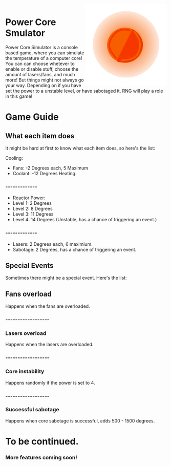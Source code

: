 <img src="coresimlogo.png" align="right" />

# Power Core Smulator
Power Core Simulator is a console based game, where you can simulate the temperature of a computer core! 
You can can choose whetever to enable or disable stuff, choose the amount of lasers/fans, and much more! But things might not always go your way. 
Depending on if you have set the power to a unstable level, or have sabotaged it, RNG will play a role in this game!

# Game Guide
## What each item does
It might be hard at first to know what each item does, so here's the list:

Cooling:
- Fans: -2 Degrees each, 5 Maximum
- Coolant: -12 Degrees
Heating:
### -------------
- Reactor Power:
- Level 1: 2 Degrees
- Level 2: 8 Degrees
- Level 3: 11 Degrees
- Level 4: 14 Degrees (Unstable, has a chance of triggering an event.)
### -------------
- Lasers: 2 Degrees each, 6 maximium.
- Sabotage: 2 Degrees, has a chance of triggering an event.

## Special Events
Sometimes there might be a special event. Here's the list:
## Fans overload


Happens when the fans are overloaded.
### ------------------
### Lasers overload


Happens when the lasers are overloaded.

### ------------------
### Core instability


Happens randomly if the power is set to 4.

### ------------------
### Successful sabotage


Happens when core sabotage is successful, adds 500 - 1500 degrees.


# To be continued.
### More features coming soon!




